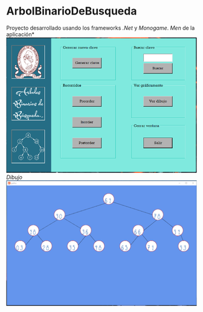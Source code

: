 ﻿# ArbolBinarioDeBusqueda

Proyecto desarrollado usando los frameworks *.Net* y *Monogame*.
*Men* de la aplicación*
![Meain menu](https://raw.githubusercontent.com/us21003/ArbolBinarioDeBusqueda/main/Project91/screenshot.png)
*Dibujo*
![graphic](https://raw.githubusercontent.com/us21003/ArbolBinarioDeBusqueda/main/Project91/grafic.png)

